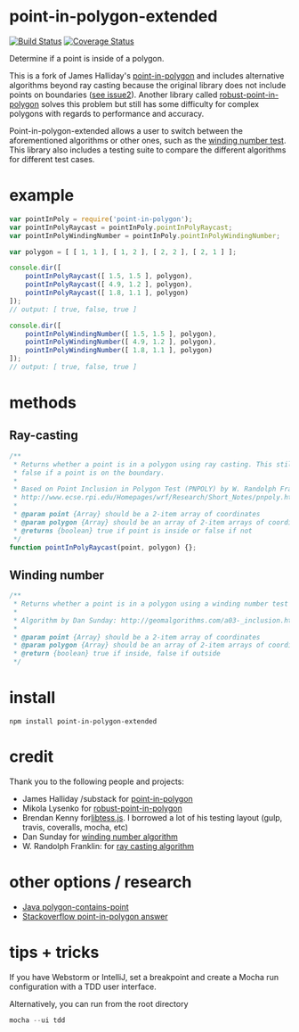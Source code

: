 # point-in-polygon-extended


[![Build Status](https://travis-ci.org/iominh/point-in-polygon-extended.svg)](https://travis-ci.org/iominh/point-in-polygon-extended) [![Coverage Status](https://coveralls.io/repos/iominh/point-in-polygon-extended/badge.svg)](https://coveralls.io/r/iominh/point-in-polygon-extended)

Determine if a point is inside of a polygon.

This is a fork of James Halliday's [point-in-polygon](https://github.com/substack/point-in-polygon) and includes
alternative algorithms beyond ray casting because the original library does not include points on boundaries
([see issue2](https://github.com/substack/point-in-polygon/issues/2)). Another library called
[robust-point-in-polygon](https://www.npmjs.com/package/robust-point-in-polygon) solves this problem but still
has some difficulty for complex polygons with regards to performance and accuracy.

Point-in-polygon-extended allows a user to switch between the aforementioned algorithms or other ones, such
as the [winding number test](http://geomalgorithms.com/a03-_inclusion.html). This library also includes a testing
suite to compare the different algorithms for different test cases.

# example


```js
var pointInPoly = require('point-in-polygon');
var pointInPolyRaycast = pointInPoly.pointInPolyRaycast;
var pointInPolyWindingNumber = pointInPoly.pointInPolyWindingNumber;

var polygon = [ [ 1, 1 ], [ 1, 2 ], [ 2, 2 ], [ 2, 1 ] ];

console.dir([
    pointInPolyRaycast([ 1.5, 1.5 ], polygon),
    pointInPolyRaycast([ 4.9, 1.2 ], polygon),
    pointInPolyRaycast([ 1.8, 1.1 ], polygon)
]);
// output: [ true, false, true ]

console.dir([
    pointInPolyWindingNumber([ 1.5, 1.5 ], polygon),
    pointInPolyWindingNumber([ 4.9, 1.2 ], polygon),
    pointInPolyWindingNumber([ 1.8, 1.1 ], polygon)
]);
// output: [ true, false, true ]
```

# methods

## Ray-casting
```js
/**
 * Returns whether a point is in a polygon using ray casting. This still returns
 * false if a point is on the boundary.
 *
 * Based on Point Inclusion in Polygon Test (PNPOLY) by W. Randolph Franklin:
 * http://www.ecse.rpi.edu/Homepages/wrf/Research/Short_Notes/pnpoly.html
 *
 * @param point {Array} should be a 2-item array of coordinates
 * @param polygon {Array} should be an array of 2-item arrays of coordinates.
 * @returns {boolean} true if point is inside or false if not
 */
function pointInPolyRaycast(point, polygon) {};
```

## Winding number
```js
/**
 * Returns whether a point is in a polygon using a winding number test
 *
 * Algorithm by Dan Sunday: http://geomalgorithms.com/a03-_inclusion.html
 *
 * @param point {Array} should be a 2-item array of coordinates
 * @param polygon {Array} should be an array of 2-item arrays of coordinates.
 * @return {boolean} true if inside, false if outside
 */
 ```

# install

    npm install point-in-polygon-extended

# credit

Thank you to the following people and projects:

- James Halliday /substack for [point-in-polygon](https://github.com/substack/point-in-polygon)
- Mikola Lysenko for [robust-point-in-polygon](https://github.com/mikolalysenko/robust-point-in-polygon)
- Brendan Kenny for[libtess.js](https://github.com/brendankenny/libtess.js). I borrowed a lot of his testing layout
(gulp, travis, coveralls, mocha, etc)
- Dan Sunday for [winding number algorithm](http://geomalgorithms.com/a03-_inclusion.html)
- W. Randolph Franklin: for [ray casting algorithm](http://www.ecse.rpi.edu/Homepages/wrf/Research/Short_Notes/pnpoly.html)

# other options / research


- [Java polygon-contains-point](https://github.com/sromku/polygon-contains-point/tree/master/Polygon/src/com/sromku/polygon)
- [Stackoverflow point-in-polygon answer](http://stackoverflow.com/questions/217578/point-in-polygon-aka-hit-test)

# tips + tricks

If you have Webstorm or IntelliJ, set a breakpoint and create a Mocha run configuration with a TDD user interface.

Alternatively, you can run from the root directory

```javascript
mocha --ui tdd
```